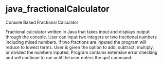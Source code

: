 # java_fractionalCalculator
Console Based Fractional Calculator 

Fractional calculator written in Java that takes input and displays output through the console. User can input two integers or two fractional numbers including mixed numbers. If two fractions are inputed the program will reduce to lowest terms. User is given the option to add, subtract, multiply, or divided the numbers inputed. Program contains extensive error checking and will continue to run until the user enters the quit command.  
